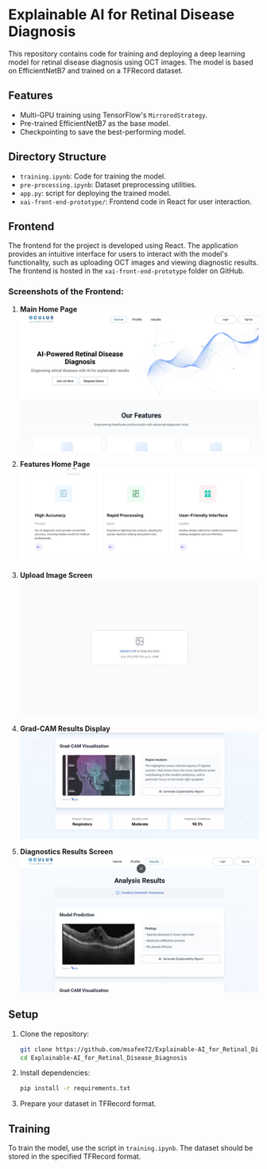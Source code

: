 # Explainable AI for Retinal Disease Diagnosis

This repository contains code for training and deploying a deep learning model for retinal disease diagnosis using OCT images. The model is based on EfficientNetB7 and trained on a TFRecord dataset.

## Features

- Multi-GPU training using TensorFlow's `MirroredStrategy`.
- Pre-trained EfficientNetB7 as the base model.
- Checkpointing to save the best-performing model.

## Directory Structure

- `training.ipynb`: Code for training the model.
- `pre-processing.ipynb`: Dataset preprocessing utilities.
- `app.py`: script for deploying the trained model.
- `xai-front-end-prototype/`: Frontend code in React for user interaction.

## Frontend

The frontend for the project is developed using React. The application provides an intuitive interface for users to interact with the model's functionality, such as uploading OCT images and viewing diagnostic results. The frontend is hosted in the `xai-front-end-prototype` folder on GitHub.

### Screenshots of the Frontend:

1. **Main Home Page**  
   ![Main Home](xai-front-end-prototype/screenshots/Main-Home.jpeg)

2. **Features Home Page**  
   ![Features Home](xai-front-end-prototype/screenshots/Features-Home.jpeg)

3. **Upload Image Screen**  
   ![Upload Image](xai-front-end-prototype/screenshots/Upload-Image.jpeg)

4. **Grad-CAM Results Display**  
   ![Grad-CAM Results](xai-front-end-prototype/screenshots/GradCam-Results.jpeg)

5. **Diagnostics Results Screen**  
   ![Diagnostics Results](xai-front-end-prototype/screenshots/Diagnostics-Results.jpeg)

## Setup

1. Clone the repository:

    ```bash
    git clone https://github.com/msafee72/Explainable-AI_for_Retinal_Disease_Diagnosis.git
    cd Explainable-AI_for_Retinal_Disease_Diagnosis
    ```

2. Install dependencies:

    ```bash
    pip install -r requirements.txt
    ```

3. Prepare your dataset in TFRecord format.

## Training

To train the model, use the script in `training.ipynb`. The dataset should be stored in the specified TFRecord format.
